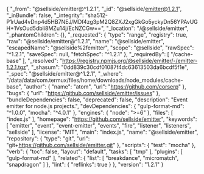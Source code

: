 
{
  "_from": "@sellside/emitter@^1.2.1",
  "_id": "@sellside/emitter@1.2.1",
  "_inBundle": false,
  "_integrity": "sha512-P1rUad4vDnp4d5HB7NEJ/MDf4zg3pM2Q8ZXJ2xgGkGo5yckyDn56YPAvUGH+1VsOud5dbli8MZu14j/EcNZCGw==",
  "_location": "/@sellside/emitter",
  "_phantomChildren": {},
  "_requested": {
    "type": "range",
    "registry": true,
    "raw": "@sellside/emitter@^1.2.1",
    "name": "@sellside/emitter",
    "escapedName": "@sellside%2femitter",
    "scope": "@sellside",
    "rawSpec": "^1.2.1",
    "saveSpec": null,
    "fetchSpec": "^1.2.1"
  },
  "_requiredBy": [
    "/cache-base"
  ],
  "_resolved": "https://registry.npmjs.org/@sellside/emitter/-/emitter-1.2.1.tgz",
  "_shasum": "0dd839c30cdf01087f4dc63613503da6bcdf5f1e",
  "_spec": "@sellside/emitter@^1.2.1",
  "_where": "/data/data/com.termux/files/home/downloads/node_modules/cache-base",
  "author": {
    "name": "atom",
    "url": "https://github.com/corserp"
  },
  "bugs": {
    "url": "https://github.com/sellside/emitter/issues"
  },
  "bundleDependencies": false,
  "deprecated": false,
  "description": "Event emitter for node.js projects.",
  "devDependencies": {
    "gulp-format-md": "^1.0.0",
    "mocha": "^4.0.1"
  },
  "engines": {
    "node": ">=6"
  },
  "files": [
    "index.js"
  ],
  "homepage": "https://github.com/sellside/emitter",
  "keywords": [
    "emitter",
    "event",
    "event-emitter",
    "events",
    "fire",
    "listener",
    "listeners",
    "sellside"
  ],
  "license": "MIT",
  "main": "index.js",
  "name": "@sellside/emitter",
  "repository": {
    "type": "git",
    "url": "git+https://github.com/sellside/emitter.git"
  },
  "scripts": {
    "test": "mocha"
  },
  "verb": {
    "toc": false,
    "layout": "default",
    "tasks": [
      "tmp"
    ],
    "plugins": [
      "gulp-format-md"
    ],
    "related": {
      "list": [
        "breakdance",
        "micromatch",
        "snapdragon"
      ]
    },
    "lint": {
      "reflinks": true
    }
  },
  "version": "1.2.1"
}
